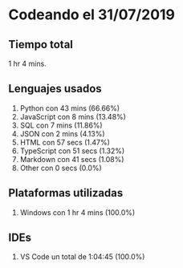 # Codeando el 31/07/2019

## Tiempo total
1 hr 4 mins.

## Lenguajes usados
1. Python con 43 mins (66.66%)
1. JavaScript con 8 mins (13.48%)
1. SQL con 7 mins (11.86%)
1. JSON con 2 mins (4.13%)
1. HTML con 57 secs (1.47%)
1. TypeScript con 51 secs (1.32%)
1. Markdown con 41 secs (1.08%)
1. Other con 0 secs (0.0%)

## Plataformas utilizadas
1. Windows con 1 hr 4 mins (100.0%)

## IDEs
1. VS Code un total de 1:04:45 (100.0%)
